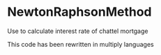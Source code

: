 # NewtonRaphsonMethod
Use to calculate interest rate of chattel mortgage

This code has been rewritten in multiply languages
